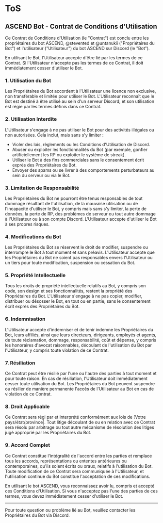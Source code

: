 # ToS

## ASCEND Bot - Contrat de Conditions d'Utilisation

Ce Contrat de Conditions d'Utilisation (le "Contrat") est conclu entre les propriétaires du bot ASCEND, @stevented et @untanukii ("Propriétaires du Bot") et l'utilisateur ("Utilisateur") du bot ASCEND sur Discord (le "Bot").

En utilisant le Bot, l'Utilisateur accepte d'être lié par les termes de ce Contrat. Si l'Utilisateur n'accepte pas les termes de ce Contrat, il doit immédiatement cesser d'utiliser le Bot.

### 1. Utilisation du Bot

Les Propriétaires du Bot accordent à l'Utilisateur une licence non exclusive, non transférable et limitée pour utiliser le Bot. L'Utilisateur reconnaît que le Bot est destiné à être utilisé au sein d'un serveur Discord, et son utilisation est régie par les termes définis dans ce Contrat.

### 2. Utilisation Interdite

L'Utilisateur s'engage à ne pas utiliser le Bot pour des activités illégales ou non autorisées. Cela inclut, mais sans s'y limiter :

* Violer des lois, règlements ou les Conditions d'Utilisation de Discord.
* Abuser ou exploiter les fonctionnalités du Bot (par exemple, gonfler artificiellement les RP ou exploiter le système de streak).
* Utiliser le Bot à des fins commerciales sans le consentement écrit exprès des Propriétaires du Bot.
* Envoyer des spams ou se livrer à des comportements perturbateurs au sein du serveur ou via le Bot.

### 3. Limitation de Responsabilité

Les Propriétaires du Bot ne pourront être tenus responsables de tout dommage résultant de l'utilisation, de la mauvaise utilisation ou de l'incapacité d'utiliser le Bot, y compris mais sans s'y limiter, la perte de données, la perte de RP, des problèmes de serveur ou tout autre dommage à l'Utilisateur ou à son compte Discord. L'Utilisateur accepte d'utiliser le Bot à ses propres risques.

### 4. Modifications du Bot

Les Propriétaires du Bot se réservent le droit de modifier, suspendre ou interrompre le Bot à tout moment et sans préavis. L'Utilisateur accepte que les Propriétaires du Bot ne soient pas responsables envers l'Utilisateur ou un tiers pour toute modification, suspension ou cessation du Bot.

### 5. Propriété Intellectuelle

Tous les droits de propriété intellectuelle relatifs au Bot, y compris son code, son design et ses fonctionnalités, restent la propriété des Propriétaires du Bot. L'Utilisateur s'engage à ne pas copier, modifier, distribuer ou désosser le Bot, en tout ou en partie, sans le consentement écrit exprès des Propriétaires du Bot.

### 6. Indemnisation

L'Utilisateur accepte d'indemniser et de tenir indemne les Propriétaires du Bot, leurs affiliés, ainsi que leurs directeurs, dirigeants, employés et agents, de toute réclamation, dommage, responsabilité, coût et dépense, y compris les honoraires d'avocat raisonnables, découlant de l'utilisation du Bot par l'Utilisateur, y compris toute violation de ce Contrat.

### 7. Résiliation

Ce Contrat peut être résilié par l'une ou l'autre des parties à tout moment et pour toute raison. En cas de résiliation, l'Utilisateur doit immédiatement cesser toute utilisation du Bot. Les Propriétaires du Bot peuvent suspendre ou résilier de manière permanente l'accès de l'Utilisateur au Bot en cas de violation de ce Contrat.

### 8. Droit Applicable

Ce Contrat sera régi par et interprété conformément aux lois de \[Votre pays/état/province]. Tout litige découlant de ou en relation avec ce Contrat sera résolu par arbitrage ou tout autre mécanisme de résolution des litiges jugé approprié par les Propriétaires du Bot.

### 9. Accord Complet

Ce Contrat constitue l'intégralité de l'accord entre les parties et remplace tous les accords, représentations ou ententes antérieures ou contemporaines, qu'ils soient écrits ou oraux, relatifs à l'utilisation du Bot. Toute modification de ce Contrat sera communiquée à l'Utilisateur, et l'utilisation continue du Bot constitue l'acceptation de ces modifications.

En utilisant le bot ASCEND, vous reconnaissez avoir lu, compris et accepté ces Conditions d'Utilisation. Si vous n'acceptez pas l'une des parties de ces termes, vous devez immédiatement cesser d'utiliser le Bot.

***

Pour toute question ou problème lié au Bot, veuillez contacter les Propriétaires du Bot via Discord.
